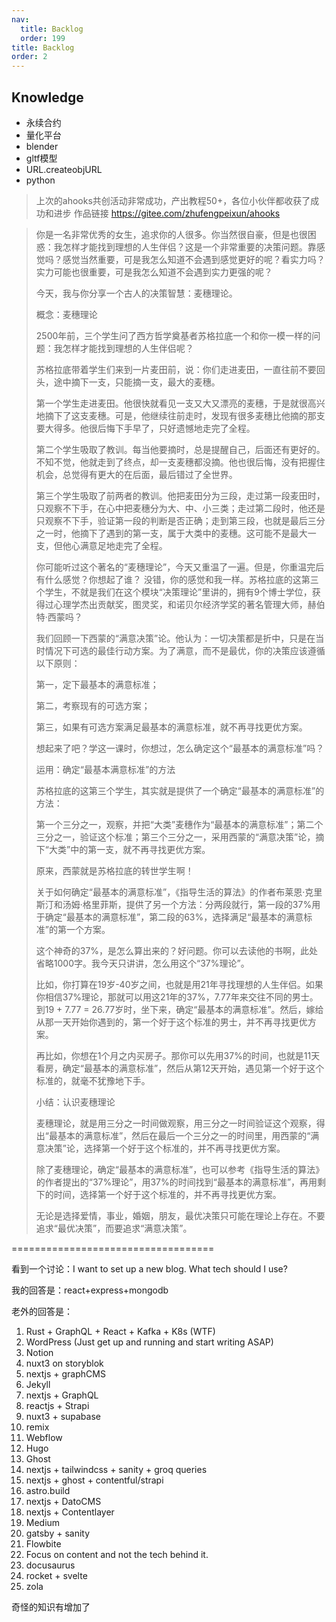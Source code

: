 ```yaml
---
nav:
  title: Backlog
  order: 199
title: Backlog
order: 2
---
```


## Knowledge

- 永续合约
- 量化平台
- blender
- gltf模型
- URL.createobjURL
- python

> 上次的ahooks共创活动非常成功，产出教程50+，各位小伙伴都收获了成功和进步
> 作品链接 https://gitee.com/zhufengpeixun/ahooks

> 你是一名非常优秀的女生，追求你的人很多。你当然很自豪，但是也很困惑：我怎样才能找到理想的人生伴侣？这是一个非常重要的决策问题。靠感觉吗？感觉当然重要，可是我怎么知道不会遇到感觉更好的呢？看实力吗？实力可能也很重要，可是我怎么知道不会遇到实力更强的呢？
>
> 今天，我与你分享一个古人的决策智慧：麦穗理论。
>
> 概念：麦穗理论
>
> 2500年前，三个学生问了西方哲学奠基者苏格拉底一个和你一模一样的问题：我怎样才能找到理想的人生伴侣呢？
>
> 苏格拉底带着学生们来到一片麦田前，说：你们走进麦田，一直往前不要回头，途中摘下一支，只能摘一支，最大的麦穗。
>
> 第一个学生走进麦田。他很快就看见一支又大又漂亮的麦穗，于是就很高兴地摘下了这支麦穗。可是，他继续往前走时，发现有很多麦穗比他摘的那支要大得多。他很后悔下手早了，只好遗憾地走完了全程。
>
> 第二个学生吸取了教训。每当他要摘时，总是提醒自己，后面还有更好的。不知不觉，他就走到了终点，却一支麦穗都没摘。他也很后悔，没有把握住机会，总觉得有更大的在后面，最后错过了全世界。
>
> 第三个学生吸取了前两者的教训。他把麦田分为三段，走过第一段麦田时，只观察不下手，在心中把麦穗分为大、中、小三类；走过第二段时，他还是只观察不下手，验证第一段的判断是否正确；走到第三段，也就是最后三分之一时，他摘下了遇到的第一支，属于大类中的麦穗。这可能不是最大一支，但他心满意足地走完了全程。
>
> 你可能听过这个著名的“麦穗理论”，今天又重温了一遍。但是，你重温完后有什么感觉？你想起了谁？
> 没错，你的感觉和我一样。苏格拉底的这第三个学生，不就是我们在这个模块“决策理论”里讲的，拥有9个博士学位，获得过心理学杰出贡献奖，图灵奖，和诺贝尔经济学奖的著名管理大师，赫伯特·西蒙吗？
>
> 我们回顾一下西蒙的“满意决策”论。他认为：一切决策都是折中，只是在当时情况下可选的最佳行动方案。为了满意，而不是最优，你的决策应该遵循以下原则：
>
> 第一，定下最基本的满意标准；
>
> 第二，考察现有的可选方案；
>
> 第三，如果有可选方案满足最基本的满意标准，就不再寻找更优方案。
>
> 想起来了吧？学这一课时，你想过，怎么确定这个“最基本的满意标准”吗？
>
> 运用：确定“最基本满意标准”的方法
>
> 苏格拉底的这第三个学生，其实就是提供了一个确定“最基本的满意标准”的方法：
>
> 第一个三分之一，观察，并把“大类”麦穗作为“最基本的满意标准”；第二个三分之一，验证这个标准；第三个三分之一，采用西蒙的“满意决策”论，摘下“大类”中的第一支，就不再寻找更优方案。
>
> 原来，西蒙就是苏格拉底的转世学生啊！
>
> 关于如何确定“最基本的满意标准”，《指导生活的算法》的作者布莱恩·克里斯汀和汤姆·格里菲斯，提供了另一个方法：分两段就行，第一段的37%用于确定“最基本的满意标准”，第二段的63%，选择满足“最基本的满意标准”的第一个方案。
>
> 这个神奇的37%，是怎么算出来的？好问题。你可以去读他的书啊，此处省略1000字。我今天只讲讲，怎么用这个“37%理论”。
>
> 比如，你打算在19岁-40岁之间，也就是用21年寻找理想的人生伴侣。如果你相信37%理论，那就可以用这21年的37%，7.77年来交往不同的男士。到19 + 7.77 = 26.77岁时，坐下来，确定“最基本的满意标准”。然后，嫁给从那一天开始你遇到的，第一个好于这个标准的男士，并不再寻找更优方案。
>
> 再比如，你想在1个月之内买房子。那你可以先用37%的时间，也就是11天看房，确定“最基本的满意标准”，然后从第12天开始，遇见第一个好于这个标准的，就毫不犹豫地下手。
>
> 小结：认识麦穗理论
>
> 麦穗理论，就是用三分之一时间做观察，用三分之一时间验证这个观察，得出“最基本的满意标准”，然后在最后一个三分之一的时间里，用西蒙的“满意决策”论，选择第一个好于这个标准的，并不再寻找更优方案。
>
> 除了麦穗理论，确定“最基本的满意标准”，也可以参考《指导生活的算法》的作者提出的“37%理论”，用37%的时间找到“最基本的满意标准”，再用剩下的时间，选择第一个好于这个标准的，并不再寻找更优方案。
>
> 无论是选择爱情，事业，婚姻，朋友，最优决策只可能在理论上存在。不要追求“最优决策”，而要追求“满意决策”。

===================================

看到一个讨论：I want to set up a new blog. What tech should I use?

我的回答是：react+express+mongodb

老外的回答是：

1. Rust + GraphQL + React + Kafka + K8s (WTF)
2. WordPress (Just get up and running and start writing ASAP)
3. Notion
4. nuxt3 on storyblok
5. nextjs + graphCMS
6. Jekyll
7. nextjs + GraphQL
8. reactjs + Strapi
9. nuxt3 + supabase
10. remix
11. Webflow
12. Hugo
13. Ghost
14. nextjs + tailwindcss + sanity + groq queries
15. nextjs + ghost + contentful/strapi
16. astro.build
17. nextjs + DatoCMS
18. nextjs + Contentlayer
19. Medium
20. gatsby + sanity
21. Flowbite
22. Focus on content and not the tech behind it.
23. docusaurus
24. rocket + svelte
25. zola

奇怪的知识有增加了





